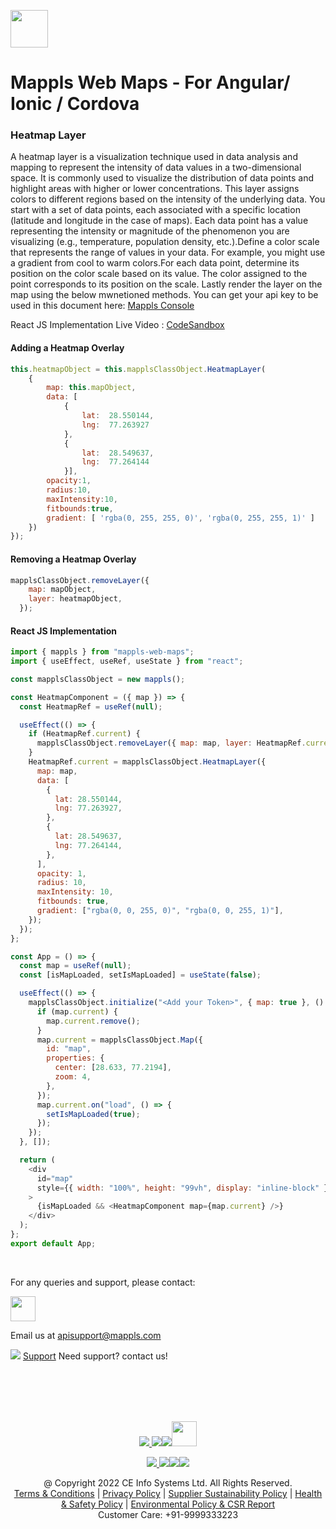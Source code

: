 [<img src="https://about.mappls.com/images/mappls-b-logo.svg" height="60"/> </p>](https://www.mapmyindia.com/api) 

# Mappls Web Maps - For Angular/ Ionic / Cordova

###  Heatmap Layer

A heatmap layer is a visualization technique used in data analysis and mapping to represent the intensity of data values in a two-dimensional space. It is commonly used to visualize the distribution of data points and highlight areas with higher or lower concentrations.
This layer assigns colors to different regions based on the intensity of the underlying data. You start with a set of data points, each associated with a specific location (latitude and longitude in the case of maps).
Each data point has a value representing the intensity or magnitude of the phenomenon you are visualizing (e.g., temperature, population density, etc.).Define a color scale that represents the range of values in your data. For example, you might use a gradient from cool to warm colors.For each data point, determine its position on the color scale based on its value. The color assigned to the point corresponds to its position on the scale. Lastly render the layer on the map using the below mwnetioned methods.
You can get your api key to be used in this document here: [Mappls Console](https://outpost.mappls.com/api/sso/login.jsp)

React JS Implementation Live Video : [CodeSandbox](https://codesandbox.io/p/sandbox/mappls-heatmap-z75nlv?file=%2Fsrc%2FApp.js%3A1%2C1-66%2C1)

#### Adding a Heatmap Overlay
  
```js
this.heatmapObject = this.mapplsClassObject.HeatmapLayer(
    {
        map: this.mapObject,
        data: [ 
            {
                lat:  28.550144, 
                lng:  77.263927
            },
            {
                lat:  28.549637, 
                lng:  77.264144
            }],
        opacity:1,
        radius:10,
        maxIntensity:10,
        fitbounds:true,
        gradient: [ 'rgba(0, 255, 255, 0)', 'rgba(0, 255, 255, 1)' ]
    })
});
```
#### Removing a Heatmap Overlay

```js
mapplsClassObject.removeLayer({
    map: mapObject,
    layer: heatmapObject,
  });
```
#### **React JS Implementation**

```js
import { mappls } from "mappls-web-maps";
import { useEffect, useRef, useState } from "react";

const mapplsClassObject = new mappls();

const HeatmapComponent = ({ map }) => {
  const HeatmapRef = useRef(null);

  useEffect(() => {
    if (HeatmapRef.current) {
      mapplsClassObject.removeLayer({ map: map, layer: HeatmapRef.current });
    }
    HeatmapRef.current = mapplsClassObject.HeatmapLayer({
      map: map,
      data: [
        {
          lat: 28.550144,
          lng: 77.263927,
        },
        {
          lat: 28.549637,
          lng: 77.264144,
        },
      ],
      opacity: 1,
      radius: 10,
      maxIntensity: 10,
      fitbounds: true,
      gradient: ["rgba(0, 0, 255, 0)", "rgba(0, 0, 255, 1)"],
    });
  });
};

const App = () => {
  const map = useRef(null);
  const [isMapLoaded, setIsMapLoaded] = useState(false);

  useEffect(() => {
    mapplsClassObject.initialize("<Add your Token>", { map: true }, () => {
      if (map.current) {
        map.current.remove();
      }
      map.current = mapplsClassObject.Map({
        id: "map",
        properties: {
          center: [28.633, 77.2194],
          zoom: 4,
        },
      });
      map.current.on("load", () => {
        setIsMapLoaded(true);
      });
    });
  }, []);

  return (
    <div
      id="map"
      style={{ width: "100%", height: "99vh", display: "inline-block" }}
    >
      {isMapLoaded && <HeatmapComponent map={map.current} />}
    </div>
  );
};
export default App;

```

<br>

For any queries and support, please contact: 

[<img src="https://about.mappls.com/images/mappls-logo.svg" height="40"/> </p>](https://about.mappls.com/api/)
Email us at [apisupport@mappls.com](mailto:apisupport@mappls.com)


![](https://www.mapmyindia.com/api/img/icons/support.png)
[Support](https://about.mappls.com/contact/)
Need support? contact us!

<br></br>
<br></br>

[<p align="center"> <img src="https://www.mapmyindia.com/api/img/icons/stack-overflow.png"/> ](https://stackoverflow.com/questions/tagged/mappls-api)[![](https://www.mapmyindia.com/api/img/icons/blog.png)](https://about.mappls.com/blog/)[![](https://www.mapmyindia.com/api/img/icons/gethub.png)](https://github.com/Mappls-api)[<img src="https://mmi-api-team.s3.ap-south-1.amazonaws.com/API-Team/npm-logo.one-third%5B1%5D.png" height="40"/> </p>](https://www.npmjs.com/org/mapmyindia) 



[<p align="center"> <img src="https://www.mapmyindia.com/june-newsletter/icon4.png"/> ](https://www.facebook.com/Mapplsofficial)[![](https://www.mapmyindia.com/june-newsletter/icon2.png)](https://twitter.com/mappls)[![](https://www.mapmyindia.com/newsletter/2017/aug/llinkedin.png)](https://www.linkedin.com/company/mappls/)[![](https://www.mapmyindia.com/june-newsletter/icon3.png)](https://www.youtube.com/channel/UCAWvWsh-dZLLeUU7_J9HiOA)




<div align="center">@ Copyright 2022 CE Info Systems Ltd. All Rights Reserved.</div>

<div align="center"> <a href="https://about.mappls.com/api/terms-&-conditions">Terms & Conditions</a> | <a href="https://about.mappls.com/about/privacy-policy">Privacy Policy</a> | <a href="https://about.mappls.com/pdf/mapmyIndia-sustainability-policy-healt-labour-rules-supplir-sustainability.pdf">Supplier Sustainability Policy</a> | <a href="https://about.mappls.com/pdf/Health-Safety-Management.pdf">Health & Safety Policy</a> | <a href="https://about.mappls.com/pdf/Environment-Sustainability-Policy-CSR-Report.pdf">Environmental Policy & CSR Report</a>

<div align="center">Customer Care: +91-9999333223</div>
